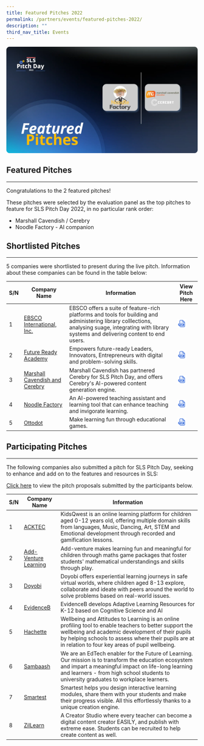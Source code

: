 ```yaml
---
title: Featured Pitches 2022
permalink: /partners/events/featured-pitches-2022/
description: ""
third_nav_title: Events
---
```

![](/images/3Partners/2022PitchDayFeaturedPitches.webp)

<h2>Featured Pitches</h2>
<hr>
Congratulations to the 2 featured pitches!

These pitches were selected by the evaluation panel as the top pitches to feature for SLS Pitch Day 2022, in no particular rank order:

- Marshall Cavendish / Cerebry
- Noodle Factory - AI companion

<h2> Shortlisted Pitches</h2>
<hr>     

5 companies were shortlisted to present during the live pitch. Information about these companies can be found in the table below:

<table>
<thead>
<tr>
<th>S/N</th>
<th>Company Name</th>
<th>Information</th>
<th>View Pitch Here</th>
</tr>
</thead>
<tbody>
<tr>
<td>1</td>
<td><a target="_blank" href="https://www.ebsco.com">EBSCO International, Inc.</a></td>
<td>EBSCO offers a suite of feature-rich platforms and tools for building and administering library colllections, analysing suage, integrating with library systems and delivering content to end users.</td>
<td><a href="https://go.gov.sg/ebsco22" target="_blank"><img src="/images/Icons/PDF32.svg" style="width:50%;"></a></td>
</tr>
<tr>
<td>2</td>
<td><a target="_blank" href="https://www.futurereadyacademy.com/">Future Ready Academy</a></td>
<td>Empowers future-ready Leaders, Innovators, Entrepreneurs with digital and problem-solving skills.</td>
<td><a href="https://go.gov.sg/fra22" target="_blank"><img src="/images/Icons/PDF32.svg" style="width:50%;"></a></td>
</tr>
<tr>
<td>3</td>
<td><a target="_blank" href="https://youtu.be/qocQgB3xVHg">Marshall Cavendish and Cerebry</a></td>
<td>Marshall Cavendish has partnered Cerebry for SLS Pitch Day, and offers Cerebry's AI-powered content generation engine.</td>
<td><a href="https://go.gov.sg/mcc22" target="_blank"><img src="/images/Icons/PDF32.svg" style="width:50%;"></a></td>
</tr>
<tr>
<td>4</td>
<td><a target="_blank" href="https://www.noodlefactory.ai">Noodle Factory</a></td>
<td>An AI-powered teaching assistant and learning tool that can enhance teaching and invigorate learning.</td>
<td><a href="https://go.gov.sg/nf22" target="_blank"><img src="/images/Icons/PDF32.svg" style="width:50%;"></a></td>
</tr>
<tr>
<td>5</td>
<td><a target="_blank" href="https://www.ottodot.com">Ottodot</a></td>
<td>Make learning fun through educational games.</td>
<td><a href="https://go.gov.sg/ottodot22" target="_blank"><img src="/images/Icons/PDF32.svg" style="width:50%;"></a></td>
</tr>
</tbody>
</table>



<h2> Participating Pitches</h2>
<hr> 

The following companies also submitted a pitch for SLS Pitch Day, seeking to enhance and add on to the features and resources in SLS:

<a target="_blank" href="https://go.gov.sg/slspd2022-ft">Click here</a> to view the pitch proposals submitted by the participants below.

<table>
<thead>
<tr>
<th>S/N</th>
<th>Company Name</th>
<th>Information</th>
</tr>
</thead>
<tbody>
<tr>
<td>1</td>
<td><a target="_blank" href="https://www.acktechnologies.com">ACKTEC</a></td>
<td>KidsQwest is an online learning platform for children aged 0-12 years old, offering multiple domain skills from languages, Music, Dancing, Art, STEM and Emotional development through recorded and gamification lessons.</td>
</tr>
<tr>
<td>2</td>
<td><a target="_blank" href="https://www.add-venture.com.sg">Add-Venture Learning</a></td>
<td>Add-venture makes learning fun and meaningful for children through maths game packages that foster students' mathematical understandings and skills through play.</td>
</tr>
<tr>
<td>3</td>
<td><a target="_blank" href="https://www.doyobi.com">Doyobi</a></td>
<td>Doyobi offers experiential learning journeys in safe virtual worlds, where children aged 8-13 explore, collaborate and ideate with peers around the world to solve problems based on real-world issues.</td>
</tr>
<tr>
<td>4</td>
<td><a target="_blank" href="https://www.evidenceb.com">EvidenceB</a></td>
<td>EvidenceB develops Adaptive Learning Resources for K-12 based on Cognitive Science and AI</td>
</tr>
<tr>
<td>5</td>
<td><a target="_blank" href="https://www.hoddereducation.sg">Hachette</a></td>
<td>Wellbeing and Attitudes to Learning is an online profiling tool to enable teachers to better support the wellbeing and academic development of their pupils by helping schools to assess where their pupils are at in relation to four key areas of pupil wellbeing.</td>
</tr>
<tr>
<td>6</td>
<td><a target="_blank" href="https://www.sambaash.com">Sambaash</a></td>
<td>We are an EdTech enabler for the Future of Learning. Our mission is to transform the education ecosystem and impart a meaningful impact on life-long learning and learners - from high school students to university graduates to workplace learners.</td>
</tr>
<tr>
<td>7</td>
<td><a target="_blank" href="https://smartest.io">Smartest</a></td>
<td>Smartest helps you design interactive learning modules, share them with your students and make their progress visible. All this effortlessly thanks to a unique creation engine.</td>
</tr>
<tr>
<td>8</td>
<td><a target="_blank" href="https://www.zillearn.com">ZilLearn</a></td>
<td>A Creator Studio where every teacher can become a digital content creator EASILY, and publish with extreme ease. Students can be recruited to help create content as well.</td>
</tr>
</tbody>
</table>